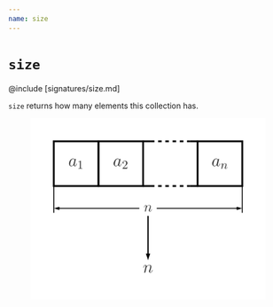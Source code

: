 ```yaml
---
name: size
---
```


# `size`

@include [signatures/size.md]

`size` returns how many elements this collection has.

<figure class="diagram">
  <img src="images/size.svg" alt="size function">
  <!-- <figcaption class="diagram-desc"></figcaption> -->
</figure>
